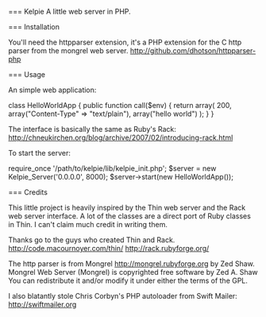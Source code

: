 === Kelpie
A little web server in PHP.

=== Installation

You'll need the httpparser extension, it's a PHP extension
for the C http parser from the mongrel web server.
http://github.com/dhotson/httpparser-php

=== Usage

An simple web application:

class HelloWorldApp
{
	public function call($env)
	{
		return array(
			200,
			array("Content-Type" => "text/plain"),
			array("hello world")
		);
	}
}

The interface is basically the same as Ruby's Rack:
http://chneukirchen.org/blog/archive/2007/02/introducing-rack.html

To start the server:

require_once '/path/to/kelpie/lib/kelpie_init.php';
$server = new Kelpie_Server('0.0.0.0', 8000);
$server->start(new HelloWorldApp());

=== Credits

This little project is heavily inspired by the Thin web server and
the Rack web server interface.
A lot of the classes are a direct port of Ruby classes in Thin.
I can't claim much credit in writing them.

Thanks go to the guys who created Thin and Rack.
http://code.macournoyer.com/thin/
http://rack.rubyforge.org/

The http parser is from Mongrel http://mongrel.rubyforge.org by Zed Shaw.
Mongrel Web Server (Mongrel) is copyrighted free software by Zed A. Shaw
<zedshaw at zedshaw dot com> You can redistribute it and/or modify it under
either the terms of the GPL.

I also blatantly stole Chris Corbyn's PHP autoloader from Swift Mailer:
http://swiftmailer.org
